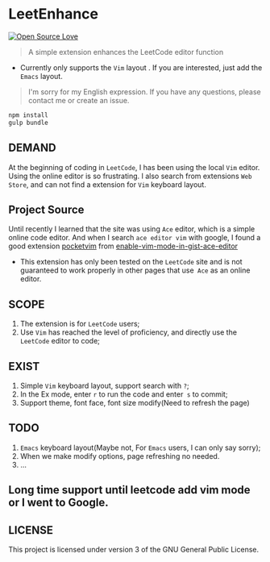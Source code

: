 # LeetEnhance

[![Open Source Love](https://badges.frapsoft.com/os/v1/open-source.svg?v=103)](https://github.com/ellerbrock/open-source-badge/)    

> A simple extension enhances the LeetCode editor function

* Currently only supports the `Vim` layout . If you are interested, 
    just add the` Emacs` layout.

> I'm sorry for my English expression. If you have any questions, please 
> contact me or create an issue.


```bash
npm install
gulp bundle
```

## DEMAND

  At the beginning of coding in `LeetCode`, I has been using the local `Vim` 
editor. Using the online editor is so frustrating. I also search from extensions
`Web Store`, and can not find a extension for `Vim` keyboard layout.

## Project Source

  Until recently I learned that the site was using `Ace` editor, which is a simple
online code editor. And when I search  `ace editor vim` with google, I found a 
good extension [pocketvim][pocketvim] from  [enable-vim-mode-in-gist-ace-editor][question-stack]

* This extension  has only been tested on the `LeetCode` site and is not guaranteed to work properly in other pages that use` Ace` as an online editor.

## SCOPE

  1. The extension is for `LeetCode` users;
  2. Use `Vim` has reached the level of proficiency, and directly use the
     `LeetCode` editor to code;

## EXIST

  1. Simple `Vim` keyboard layout, support search with `?`;
  2. In the Ex mode, enter `r` to run the code and enter` s` to commit;
  3. Support theme, font face, font size modify(Need to refresh the page)

## TODO

  1. `Emacs` keyboard layout(Maybe not, For `Emacs` users, I can only say sorry);
  2. When we make modify options, page refreshing no needed.
  3. ...

## Long time support until leetcode add vim mode or I went to Google.


## LICENSE

This project is licensed under version 3 of the GNU General Public License.

[pocketvim]: https://github.com/NickTomlin/pocketvim
[question-stack]: https://stackoverflow.com/questions/15485153/enable-vim-mode-in-gist-ace-editor/20231327